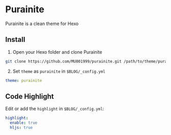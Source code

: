 # Purainite

Purainite is a clean theme for Hexo

## Install

1. Open your Hexo folder and clone Purainite

```bash
git clone https://github.com/MU001999/purainite.git /path/to/theme/purainite
```

2. Set `theme` as `purainite` in `$BLOG/_config.yml`

```yml
theme: purainite
```

## Code Highlight

Edit or add the `highlight` in `$BLOG/_config.yml`:

```yml
highlight:
  enable: true
  hljs: true
```
